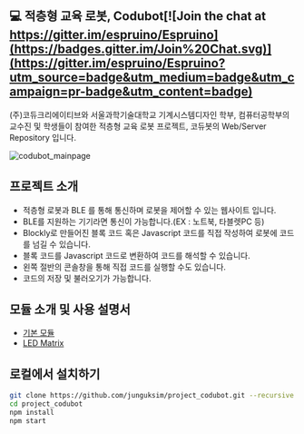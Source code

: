 :computer: 적층형 교육 로봇, Codubot​  [![Join the chat at https://gitter.im/espruino/Espruino](https://badges.gitter.im/Join%20Chat.svg)](https://gitter.im/espruino/Espruino?utm_source=badge&utm_medium=badge&utm_campaign=pr-badge&utm_content=badge)
----------------------

(주)코듀크리에이티브와 서울과학기술대학교 기계시스템디자인 학부, 컴퓨터공학부의 교수진 및 학생들이 참여한 적층형 교육 로봇 프로젝트, 코듀봇의 Web/Server Repository 입니다.

![codubot_mainpage](https://user-images.githubusercontent.com/44252639/88165393-9b1c6200-cc50-11ea-89e0-619c57a27b55.PNG)

## 프로젝트 소개

- 적층형 로봇과 BLE 를 통해 통신하며 로봇을 제어할 수 있는 웹사이트 입니다.
- BLE를 지원하는 기기라면 통신이 가능합니다.(EX : 노트북, 타블렛PC 등)
- Blockly로 만들어진 블록 코드 혹은 Javascript 코드를 직접 작성하여 로봇에 코드를 넘길 수 있습니다.
- 블록 코드를 Javascript 코드로 변환하여 코드를 해석할 수 있습니다.
- 왼쪽 절반의 콘솔창을 통해 직접 코드를 실행할 수도 있습니다.
- 코드의 저장 및 불러오기가 가능합니다.

## 모듈 소개 및 사용 설명서

- [기본 모듈]()
- [LED Matrix]()



로컬에서 설치하기
-------------------

```bash
git clone https://github.com/junguksim/project_codubot.git --recursive
cd project_codubot
npm install
npm start
```

